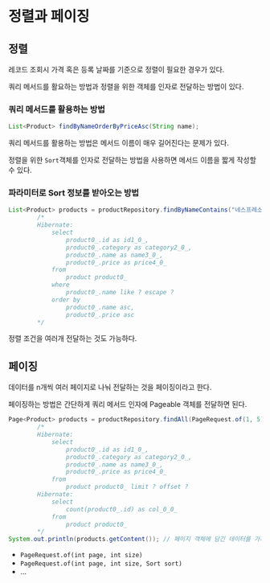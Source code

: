 # 정렬과 페이징

## 정렬

레코드 조회시 가격 혹은 등록 날짜를 기준으로 정렬이 필요한 경우가 있다.

쿼리 메서드를 활요하는 방법과 정렬을 위한 객체를 인자로 전달하는 방법이 있다.

### 쿼리 메서드를 활용하는 방법

```java
List<Product> findByNameOrderByPriceAsc(String name);
```

쿼리 메서드를 활용하는 방법은 메서드 이름이 매우 길어진다는 문제가 있다.

정렬을 위한 `Sort`객체를 인자로 전달하는 방법을 사용하면 메서드 이름을 짧게 작성할 수 있다.

### 파라미터로 Sort 정보를 받아오는 방법

```java
List<Product> products = productRepository.findByNameContains("네스프레소", Sort.by(Sort.Order.asc("name"), Sort.Order.asc("price")));
        /*
        Hibernate:
            select
                product0_.id as id1_0_,
                product0_.category as category2_0_,
                product0_.name as name3_0_,
                product0_.price as price4_0_
            from
                product product0_
            where
                product0_.name like ? escape ?
            order by
                product0_.name asc,
                product0_.price asc
        */
```
정렬 조건을 여러개 전달하는 것도 가능하다.

## 페이징

데이터를 n개씩 여러 페이지로 나눠 전달하는 것을 페이징이라고 한다.

페이징하는 방법은 간단하게 쿼리 메서드 인자에 Pageable 객체를 전달하면 된다.

```java
Page<Product> products = productRepository.findAll(PageRequest.of(1, 5));
        /*
        Hibernate:
            select
                product0_.id as id1_0_,
                product0_.category as category2_0_,
                product0_.name as name3_0_,
                product0_.price as price4_0_
            from
                product product0_ limit ? offset ?
        Hibernate:
            select
                count(product0_.id) as col_0_0_
            from
                product product0_
        */
System.out.println(products.getContent()); // 페이지 객체에 담긴 데이터를 가져오는 메서드.
```
+ `PageRequest.of(int page, int size)`
+ `PageRequest.of(int page, int size, Sort sort)`
+ ...

